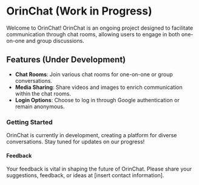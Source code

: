 # OrinChat (Work in Progress)

Welcome to OrinChat! OrinChat is an ongoing project designed to facilitate communication through chat rooms, allowing users to engage in both one-on-one and group discussions.

## Features (Under Development)

- **Chat Rooms**: Join various chat rooms for one-on-one or group conversations.
- **Media Sharing**: Share videos and images to enrich communication within the chat rooms.
- **Login Options**: Choose to log in through Google authentication or remain anonymous.

### Getting Started

OrinChat is currently in development, creating a platform for diverse conversations. Stay tuned for updates on our progress!

#### Feedback

Your feedback is vital in shaping the future of OrinChat. Please share your suggestions, feedback, or ideas at [insert contact information].
